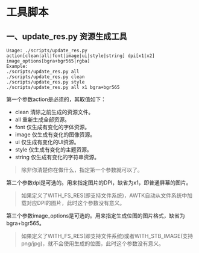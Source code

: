 # 工具脚本

## 一、update\_res.py 资源生成工具

```
Usage: ./scripts/update_res.py action[clean|all|font|image|ui|style|string] dpi[x1|x2] image_options[bgra+bgr565|rgba]
Example:
./scripts/update_res.py all
./scripts/update_res.py clean
./scripts/update_res.py style
./scripts/update_res.py all x1 bgra+bgr565
```

第一个参数action是必须的，其取值如下：

* clean 清除之前生成的资源文件。
* all 重新生成全部资源。
* font 仅生成有变化的字体资源。
* image 仅生成有变化的图像资源。
* ui 仅生成有变化的UI资源。
* style 仅生成有变化的主题资源。
* string 仅生成有变化的字符串资源。

> 除非你清楚你在做什么，指定第一个参数就可以了。

第二个参数dpi是可选的。用来指定图片的DPI，缺省为x1，即普通屏幕的图片。
> 如果定义了WITH\_FS\_RES(即支持文件系统)，AWTK自动从文件系统中加载对应DPI的图片，此时这个参数没有意义。

第三个参数image\_options是可选的。用来指定生成位图的图片格式，缺省为bgra+bgr565。

> 如果定义了WITH\_FS\_RES(即支持文件系统)或者WITH\_STB\_IMAGE(支持png/jpg)，就不会使用生成的位图，此时这个参数没有意义。




